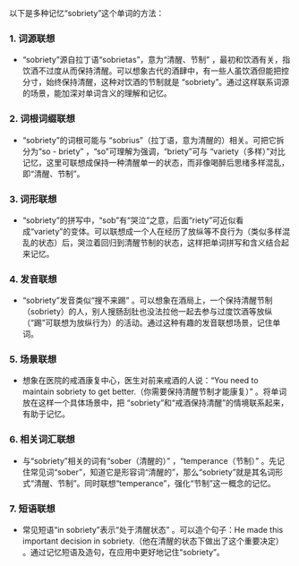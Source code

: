 以下是多种记忆“sobriety”这个单词的方法：
### 1. 词源联想
 - “sobriety”源自拉丁语“sobrietas”，意为“清醒、节制” ，最初和饮酒有关，指饮酒不过度从而保持清醒。可以想象古代的酒肆中，有一些人虽饮酒但能把控分寸，始终保持清醒，这种对饮酒的节制就是 “sobriety”。通过这样联系词源的场景，能加深对单词含义的理解和记忆。
### 2. 词根词缀联想
 - “sobriety”的词根可能与 “sobrius”（拉丁语，意为清醒的）相关。可把它拆分为“so - briety” ，“so”可理解为强调，“briety”可与 “variety（多样）”对比记忆，这里可联想成保持一种清醒单一的状态，而非像喝醉后思绪多样混乱，即“清醒、节制”。
### 3. 词形联想
 - “sobriety”的拼写中，“sob”有“哭泣”之意，后面“riety”可近似看成“variety”的变体。可以联想成一个人在经历了放纵等不良行为（类似多样混乱的状态）后，哭泣着回归到清醒节制的状态，这样把单词拼写和含义结合起来记忆。
### 4. 发音联想
 - “sobriety”发音类似“搜不来踢” 。可以想象在酒局上，一个保持清醒节制（sobriety）的人，别人搜肠刮肚也没法拉他一起去参与过度饮酒等放纵（“踢”可联想为放纵行为）的活动。通过这种有趣的发音联想场景，记住单词。
### 5. 场景联想
 - 想象在医院的戒酒康复中心，医生对前来戒酒的人说：“You need to maintain sobriety to get better.（你需要保持清醒节制才能康复）” 。将单词放在这样一个具体场景中，把 “sobriety”和“戒酒保持清醒”的情境联系起来，有助于记忆。
### 6. 相关词汇联想
 - 与“sobriety”相关的词有“sober（清醒的）” ，“temperance（节制）” 。先记住常见词“sober”，知道它是形容词“清醒的”，那么“sobriety”就是其名词形式“清醒、节制”。同时联想“temperance”，强化“节制”这一概念的记忆。
### 7. 短语联想
 - 常见短语“in sobriety”表示“处于清醒状态” 。可以造个句子：He made this important decision in sobriety.（他在清醒的状态下做出了这个重要决定） 。通过记忆短语及造句，在应用中更好地记住“sobriety”。 